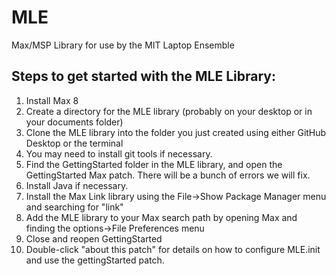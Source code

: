 # MLE
Max/MSP Library for use by the MIT Laptop Ensemble

## Steps to get started with the MLE Library:
1. Install Max 8
2. Create a directory for the MLE library (probably on your desktop or in your documents folder)
3. Clone the MLE library into the folder you just created using either GitHub Desktop or the terminal
4. You may need to install git tools if necessary. 
5. Find the GettingStarted folder in the MLE library, and open the GettingStarted Max patch. There will be a bunch of errors we will fix.
6. Install Java if necessary.
7. Install the Max Link library using the File->Show Package Manager menu and searching for "link"
8. Add the MLE library to your Max search path by opening Max and finding the options->File Preferences menu
9. Close and reopen GettingStarted
9. Double-click "about this patch" for details on how to configure MLE.init and use the gettingStarted patch.
